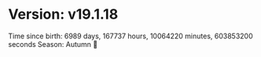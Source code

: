 # Version: v19.1.18
Time since birth: 6989 days, 167737 hours, 10064220 minutes, 603853200 seconds
Season: Autumn 🍁
